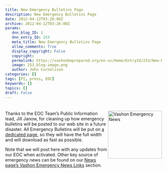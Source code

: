```yaml
---
title: New Emergency Bulletins Page
description: New Emergency Bulletins Page
date: 2012-04-12T03:26:00Z
archive: 2012-04-12T03:26:00Z
params:
   dnn_blog_ID: 1
   dnn_entry_ID: 253
   meta_title: New Emergency Bulletins Page
   allow_comments: True
   display_copyright: False
   copyright: 
   permalink: https://vashonbeprepared.org/en-us/Home/EntryId/253/New-Emergency-Bulletins-Page
   image: 253_blog-image.png
   author: John Cornelison
categories: []
tags: [PI, press, EOC]
keywords: []
topics: []
draft: False
---
```


<div class="wlWriterHeaderFooter" style="padding-bottom: 4px; margin: 0px; padding-left: 0px; padding-right: 0px; float: none; padding-top: 4px;"> </div>
<p><img width="173" height="154" style="float: right;" alt="Vashon Emergency News" src="/portals/1/Graphics/WebSite/EmergencyNews.224x200.gif" />Thanks to the EOC Team&rsquo;s Public Information lead, Jill Janow, for cleaning up how emergency bulletins will be posted to our web site in a future disaster. All Emergency Bulletins will be put on <a href="/News/EmergencyBulletins.aspx" target="_blank">a dedicated page</a>, so they will have the full width and will download as fast as possible.</p>
<p>Note that we will post here with any updates from our EOC when activated. Other key source of emergency news can be found on our <a href="/News.aspx" target="_blank">News page&rsquo;s Vashon Emergency News Links</a> section.</p>
